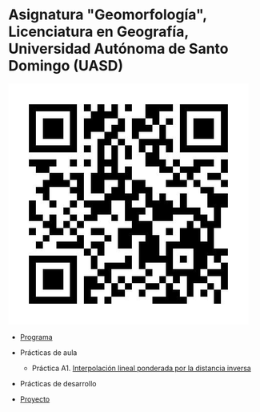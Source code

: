 # Asignatura "Geomorfología", Licenciatura en Geografía, Universidad Autónoma de Santo Domingo (UASD)

![](qr.jpg)

- [Programa](programa-geomorfologia-202402.pdf)

- Prácticas de aula

  - Práctica A1. [Interpolación lineal ponderada por la distancia inversa](https://github.com/geomorfologia-master/interpolacion-idw)

- Prácticas de desarrollo

<!--  - Práctica D1.  -->

- [Proyecto](https://github.com/geomorfologia-202402/proyecto)

